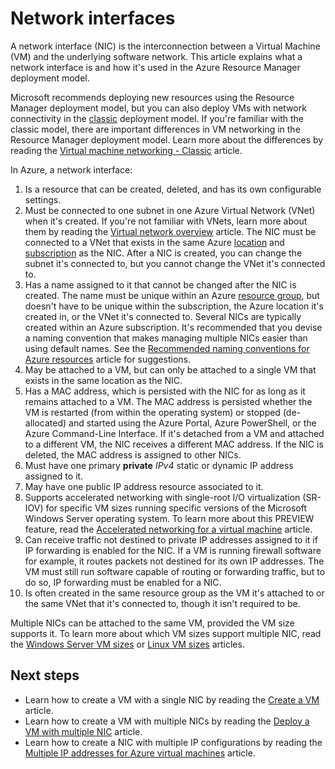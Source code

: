 <properties 
   pageTitle="Network interfaces | Microsoft Azure"
   description="Learn about Azure network interfaces in Azure Resource Manager."
   services="virtual-network"
   documentationCenter="na"
   authors="jimdial"
   manager="carmonm"
   editor=""
   tags="azure-resource-manager"
/>
<tags 
   ms.service="virtual-network"
   ms.devlang="na"
   ms.topic="article"
   ms.tgt_pltfrm="na"
   ms.workload="infrastructure-services"
   ms.date="09/23/2016"
   ms.author="jdial" />

# Network interfaces

A network interface (NIC) is the interconnection between a Virtual Machine (VM) and the underlying software network. This article explains what a network interface is and how it's used in the Azure Resource Manager deployment model.

Microsoft recommends deploying new resources using the Resource Manager deployment model, but you can also deploy VMs with network connectivity in the [classic](virtual-network-ip-addresses-overview-classic.md) deployment model. If you're familiar with the classic model, there are important differences in VM networking in the Resource Manager deployment model. Learn more about the differences by reading the [Virtual machine networking - Classic](virtual-network-ip-addresses-overview-classic.md#differences-between-resource-manager-and-classic-deployments) article.

In Azure, a network interface:

1. Is a resource that can be created, deleted, and has its own configurable settings.
2. Must be connected to one subnet in one Azure Virtual Network (VNet) when it's created. If you're not familiar with VNets, learn more about them by reading the [Virtual network overview](virtual-networks-overview.md) article. The NIC must be connected to a VNet that exists in the same Azure [location](https://azure.microsoft.com/regions) and [subscription](../azure-glossary-cloud-terminology.md#subscription) as the NIC. After a NIC is created, you can change the subnet it's connected to, but you cannot change the VNet it's connected to.
3. Has a name assigned to it that cannot be changed after the NIC is created. The name must be unique within an Azure [resource group](../resource-group-overview.md#resource-groups), but doesn't have to be unique within the subscription, the Azure location it's created in, or the VNet it's connected to. Several NICs are typically created within an Azure subscription. It's recommended that you devise a naming convention that makes managing multiple NICs easier than using default names. See the [Recommended naming conventions for Azure resources](../guidance/guidance-naming-conventions.md) article for suggestions.
4. May be attached to a VM, but can only be attached to a single VM that exists in the same location as the NIC.
5. Has a MAC address, which is persisted with the NIC for as long as it remains attached to a VM. The MAC address is persisted whether the VM is restarted (from within the operating system) or stopped (de-allocated) and started using the Azure Portal, Azure PowerShell, or the Azure Command-Line Interface. If it's detached from a VM and attached to a different VM, the NIC receives a different MAC address. If the NIC is deleted, the MAC address is assigned to other NICs.
6. Must have one primary **private** *IPv4* static or dynamic IP address assigned to it.
8. May have one public IP address resource associated to it.
9. Supports accelerated networking with single-root I/O virtualization (SR-IOV) for specific VM sizes running specific versions of the Microsoft Windows Server operating system. To learn more about this PREVIEW feature, read the [Accelerated networking for a virtual machine](virtual-network-accelerated-networking.md) article.
10. Can receive traffic not destined to private IP addresses assigned to it if IP forwarding is enabled for the NIC. If a VM is running firewall software for example, it routes packets not destined for its own IP addresses. The VM must still run software capable of routing or forwarding traffic, but to do so, IP forwarding must be enabled for a NIC.
11. Is often created in the same resource group as the VM it's attached to or the same VNet that it's connected to, though it isn't required to be.

Multiple NICs can be attached to the same VM, provided the VM size supports it. To learn more about which VM sizes support multiple NIC, read the [Windows Server VM sizes](../virtual-machines/virtual-machines-windows-sizes.md) or [Linux VM sizes](../virtual-machines/virtual-machines-linux-sizes.md) articles.

## Next steps

- Learn how to create a VM with a single NIC by reading the [Create a VM](../virtual-machines/virtual-machines-windows-hero-tutorial.md) article.
- Learn how to create a VM with multiple NICs by reading the [Deploy a VM with multiple NIC](virtual-network-deploy-multinic-arm-ps.md) article.
- Learn how to create a NIC with multiple IP configurations by reading the [Multiple IP addresses for Azure virtual machines](virtual-network-multiple-ip-addresses-powershell.md) article.